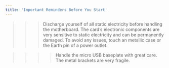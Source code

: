```yaml
---
title: 'Important Reminders Before You Start'
---
```


>>> Discharge yourself of all static electricity before handling the motherboard. The card’s electronic components are very sensitive to static electricity and can be permanently damaged. To avoid any issues, touch an metallic case or the Earth pin of a power outlet.



>>>> Handle the micro USB baseplate with great care. The metal brackets are very fragile.




